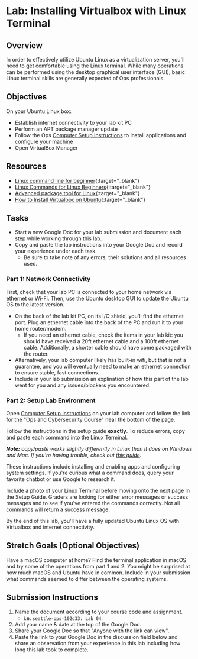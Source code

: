 # Lab: Installing Virtualbox with Linux Terminal

## Overview

In order to effectively utilize Ubuntu Linux as a virtualization server, you'll need to get comfortable using the Linux terminal. While many operations can be performed using the desktop graphical user interface (GUI), basic Linux terminal skills are generally expected of Ops professionals.

## Objectives

On your Ubuntu Linux box:
- Establish internet connectivity to your lab kit PC
- Perform an APT package manager update
- Follow the Ops [Computer Setup Instructions](https://codefellows.github.io/setup-guide/) to install applications and configure your machine
- Open VirtualBox Manager

## Resources

- [Linux command line for beginner](https://ubuntu.com/tutorials/command-line-for-beginners#1-overview){:target="_blank"}
- [Linux Commands for Linux Beginners](https://www.howtouselinux.com/post/linux-commands-for-linux-beginners-cheat-sheet){:target="_blank"}
- [Advanced package tool for Linux](https://www.poftut.com/what-is-apt-advanced-package-tool-for-linux/){:target="_blank"}
- [How to Install Virtualbox on Ubuntu](https://itsfoss.com/install-virtualbox-ubuntu/){:target="_blank"}

## Tasks

- Start a new Google Doc for your lab submission and document each step while working through this lab.
- Copy and paste the lab instructions into your Google Doc and record your experience under each task.
  - Be sure to take note of any errors, their solutions and all resources used.

### Part 1: Network Connectivity

First, check that your lab PC is connected to your home network via ethernet or Wi-Fi. Then, use the Ubuntu desktop GUI to update the Ubuntu OS to the latest version.
- On the back of the lab kit PC, on its I/O shield, you'll find the ethernet port. Plug an ethernet cable into the back of the PC and run it to your home router/modem.
  - If you need an ethernet cable, check the items in your lab kit: you should have received a 20ft ethernet cable and a 100ft ethernet cable. Additionally, a shorter cable should have come packaged with the router.
- Alternatively, your lab computer likely has built-in wifi, but that is not a guarantee, and you will eventually need to make an ethernet connection to ensure stable, fast connections.
- Include in your lab submission an explination of how this part of the lab went for you and any issues/blockers you encountered.

### Part 2: Setup Lab Environment

Open [Computer Setup Instructions](https://codefellows.github.io/setup-guide/) on your lab computer and follow the link for the "Ops and Cybersecurity Course" near the bottom of the page.

Follow the instructions in the setup guide **exactly**. To reduce errors, copy and paste each command into the Linux Terminal.

_**Note:** copy/paste works slightly differently in Linux than it does on Windows and Mac. If you're having trouble, check out [this guide](https://linuxconfig.org/copy-and-paste-text-into-the-terminal-on-ubuntu-20-04)._

These instructions include installing and enabling apps and configuring system settings. If you're curious what a command does, query your favorite chatbot or use Google to research it.

Include a photo of your Linux Terminal before moving onto the next page in the Setup Guide. Graders are looking for either error messages or success messages and to see if you've entered the commands correctly. Not all commands will return a success message.

By the end of this lab, you'll have a fully updated Ubuntu Linux OS with Virtualbox and internet connectivity.

## Stretch Goals (Optional Objectives)

Have a macOS computer at home? Find the terminal application in macOS and try some of the operations from part 1 and 2. You might be surprised at how much macOS and Ubuntu have in common. Include in your submission what commands seemed to differ between the operating systems.

## Submission Instructions

1. Name the document according to your course code and assignment.
   - i.e. `seattle-ops-102d33: Lab 04`.
1. Add your name & date at the top of the Google Doc.
1. Share your Google Doc so that "Anyone with the link can view".
1. Paste the link to your Google Doc in the discussion field below and share an observation from your experience in this lab including how long this lab took to complete.
